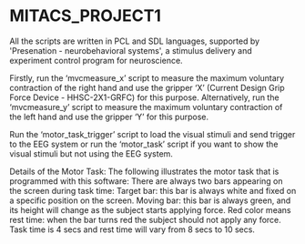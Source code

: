 # MITACS_PROJECT1

All the scripts are written in PCL and SDL languages, supported by 'Presenation - neurobehavioral systems', a stimulus delivery and experiment control program for neuroscience.

Firstly, run the ‘mvcmeasure_x’ script to measure the maximum voluntary contraction of the right hand and use the gripper ‘X’ (Current Design Grip Force Device - HHSC-2X1-GRFC) for this purpose. Alternatively, run the ‘mvcmeasure_y’ script to measure the maximum voluntary contraction of the left hand and use the gripper ‘Y’ for this purpose.

Run the ‘motor_task_trigger’ script to load the visual stimuli and send trigger to the EEG system or run the ‘motor_task’ script if you want to show the visual stimuli but not using the EEG system.

Details of the Motor Task:
The following illustrates the motor task that is programmed with this software:
There are always two bars appearing on the screen during task time:
Target bar: this bar is always white and fixed on a specific position on the screen.
Moving bar: this bar is always green, and its height will change as the subject starts applying force.
Red color means rest time: when the bar turns red the subject should not apply any force.
Task time is 4 secs and rest time will vary from 8 secs to 10 secs.
